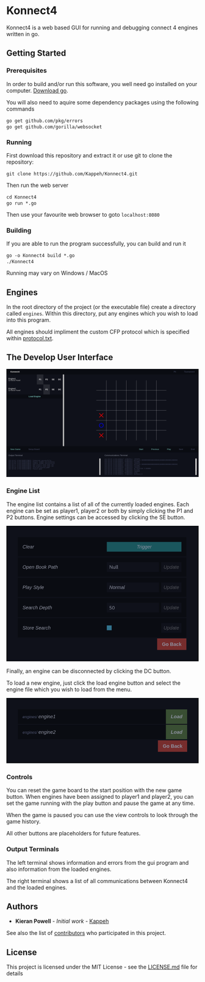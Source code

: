 # Konnect4
Konnect4 is a web based GUI for running and debugging connect 4 engines written in go.


## Getting Started

### Prerequisites

In order to build and/or run this software, you well need go installed on your computer.
[Download go](https://golang.org/dl/).

You will also need to aquire some dependency packages using the following commands

```
go get github.com/pkg/errors
go get github.com/gorilla/websocket
```

### Running

First download this repository and extract it or use git to clone the repository:

```
git clone https://github.com/Kappeh/Konnect4.git
```

Then run the web server

```
cd Konnect4
go run *.go
```

Then use your favourite web browser to goto `localhost:8080`

### Building

If you are able to run the program successfully, you can build and run it

```
go -o Konnect4 build *.go
./Konnect4
```

Running may vary on Windows / MacOS

## Engines

In the root directory of the project (or the executable file) create a directory called `engines`. Within this directory, put any engines which you wish to load into this program.

All engines should impliment the custom CFP protocol which is specified within [protocol.txt](https://github.com/Kappeh/Konnect4/blob/master/protocol.txt).

## The Develop User Interface

![User Interface](images/user_interface.png "User Interface")

### Engine List

The engine list contains a list of all of the currently loaded engines.
Each engine can be set as player1, player2 or both by simply clicking the P1 and P2 buttons. Engine settings can be accessed by clicking the SE button. 

![Engine Settings Menu](images/engine_settings.png "Engine Settings Menu")

Finally, an engine can be disconnected by clicking the DC button.

To load a new engine, just click the load engine button and select the engine file which you wish to load from the menu.

![Load Engine Menu](images/load_engine.png "Load Engine Menu")

### Controls

You can reset the game board to the start position with the new game button. When engines have been assigned to player1 and player2, you can set the game running with the play button and pause the game at any time.

When the game is paused you can use the view controls to look through the game history.

All other buttons are placeholders for future features.

### Output Terminals

The left terminal shows information and errors from the gui program and also information from the loaded engines.

The right terminal shows a list of all communications between Konnect4 and the loaded engines.

## Authors

* **Kieran Powell** - *Initial work* - [Kappeh](https://github.com/Kappeh)

See also the list of [contributors](https://github.com/Kappeh/Konnect4/contributors) who participated in this project.

## License

This project is licensed under the MIT License - see the [LICENSE.md](LICENSE.md) file for details